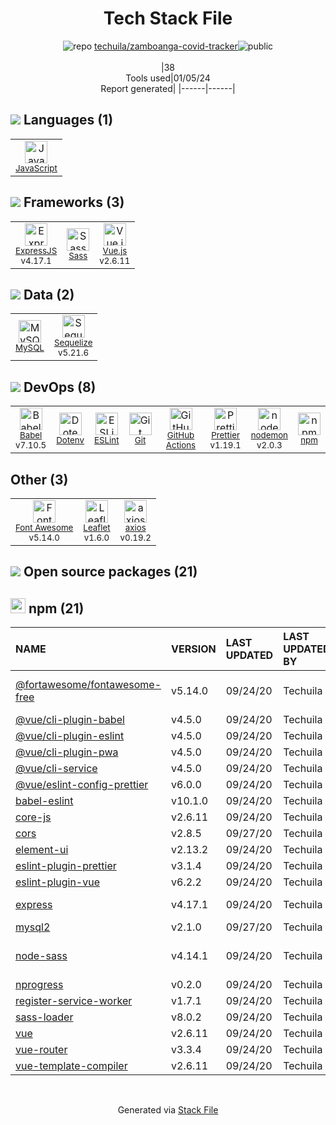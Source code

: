 <!--
&lt;--- Readme.md Snippet without images Start ---&gt;
## Tech Stack
techuila/zamboanga-covid-tracker is built on the following main stack:

- [MySQL](http://www.mysql.com) – Databases
- [ExpressJS](http://expressjs.com/) – Microframeworks (Backend)
- [Sass](http://sass-lang.com/) – CSS Pre-processors / Extensions
- [JavaScript](https://developer.mozilla.org/en-US/docs/Web/JavaScript) – Languages
- [Leaflet](http://leafletjs.com/) – Mapping APIs
- [Babel](http://babeljs.io/) – JavaScript Compilers
- [Sequelize](https://sequelize.org/) – Object Relational Mapper (ORM)
- [Font Awesome](https://fontawesome.com/) – Fonts
- [ESLint](http://eslint.org/) – Code Review
- [Vue.js](http://vuejs.org/) – Javascript UI Libraries
- [axios](https://github.com/mzabriskie/axios) – Javascript Utilities & Libraries
- [nodemon](http://nodemon.io/) – node.js Application Monitoring
- [Prettier](https://prettier.io/) – Code Review
- [GitHub Actions](https://github.com/features/actions) – Continuous Integration

Full tech stack [here](/techstack.md)

&lt;--- Readme.md Snippet without images End ---&gt;

&lt;--- Readme.md Snippet with images Start ---&gt;
## Tech Stack
techuila/zamboanga-covid-tracker is built on the following main stack:

- <img width='25' height='25' src='https://img.stackshare.io/service/1025/logo-mysql-170x170.png' alt='MySQL'/> [MySQL](http://www.mysql.com) – Databases
- <img width='25' height='25' src='https://img.stackshare.io/service/1163/hashtag.png' alt='ExpressJS'/> [ExpressJS](http://expressjs.com/) – Microframeworks (Backend)
- <img width='25' height='25' src='https://img.stackshare.io/service/1171/jCR2zNJV.png' alt='Sass'/> [Sass](http://sass-lang.com/) – CSS Pre-processors / Extensions
- <img width='25' height='25' src='https://img.stackshare.io/service/1209/javascript.jpeg' alt='JavaScript'/> [JavaScript](https://developer.mozilla.org/en-US/docs/Web/JavaScript) – Languages
- <img width='25' height='25' src='https://img.stackshare.io/service/2392/leaflet_upic.png' alt='Leaflet'/> [Leaflet](http://leafletjs.com/) – Mapping APIs
- <img width='25' height='25' src='https://img.stackshare.io/service/2739/-1wfGjNw.png' alt='Babel'/> [Babel](http://babeljs.io/) – JavaScript Compilers
- <img width='25' height='25' src='https://img.stackshare.io/service/3211/3591786.png' alt='Sequelize'/> [Sequelize](https://sequelize.org/) – Object Relational Mapper (ORM)
- <img width='25' height='25' src='https://img.stackshare.io/service/3244/1_Mr1Fy00XjPGNf1Kkp_hWtw_2x.png' alt='Font Awesome'/> [Font Awesome](https://fontawesome.com/) – Fonts
- <img width='25' height='25' src='https://img.stackshare.io/service/3337/Q4L7Jncy.jpg' alt='ESLint'/> [ESLint](http://eslint.org/) – Code Review
- <img width='25' height='25' src='https://img.stackshare.io/service/3837/paeckCWC.png' alt='Vue.js'/> [Vue.js](http://vuejs.org/) – Javascript UI Libraries
- <img width='25' height='25' src='https://img.stackshare.io/no-img-open-source.png' alt='axios'/> [axios](https://github.com/mzabriskie/axios) – Javascript Utilities & Libraries
- <img width='25' height='25' src='https://img.stackshare.io/service/5577/preview.png' alt='nodemon'/> [nodemon](http://nodemon.io/) – node.js Application Monitoring
- <img width='25' height='25' src='https://img.stackshare.io/service/7035/default_66f265943abed56bcdbfca1c866a4261b1fbb063.jpg' alt='Prettier'/> [Prettier](https://prettier.io/) – Code Review
- <img width='25' height='25' src='https://img.stackshare.io/service/11563/actions.png' alt='GitHub Actions'/> [GitHub Actions](https://github.com/features/actions) – Continuous Integration

Full tech stack [here](/techstack.md)

&lt;--- Readme.md Snippet with images End ---&gt;
-->
<div align="center">

# Tech Stack File
![](https://img.stackshare.io/repo.svg "repo") [techuila/zamboanga-covid-tracker](https://github.com/techuila/zamboanga-covid-tracker)![](https://img.stackshare.io/public_badge.svg "public")
<br/><br/>
|38<br/>Tools used|01/05/24 <br/>Report generated|
|------|------|
</div>

## <img src='https://img.stackshare.io/languages.svg'/> Languages (1)
<table><tr>
  <td align='center'>
  <img width='36' height='36' src='https://img.stackshare.io/service/1209/javascript.jpeg' alt='JavaScript'>
  <br>
  <sub><a href="https://developer.mozilla.org/en-US/docs/Web/JavaScript">JavaScript</a></sub>
  <br>
  <sub></sub>
</td>

</tr>
</table>

## <img src='https://img.stackshare.io/frameworks.svg'/> Frameworks (3)
<table><tr>
  <td align='center'>
  <img width='36' height='36' src='https://img.stackshare.io/service/1163/hashtag.png' alt='ExpressJS'>
  <br>
  <sub><a href="http://expressjs.com/">ExpressJS</a></sub>
  <br>
  <sub>v4.17.1</sub>
</td>

<td align='center'>
  <img width='36' height='36' src='https://img.stackshare.io/service/1171/jCR2zNJV.png' alt='Sass'>
  <br>
  <sub><a href="http://sass-lang.com/">Sass</a></sub>
  <br>
  <sub></sub>
</td>

<td align='center'>
  <img width='36' height='36' src='https://img.stackshare.io/service/3837/paeckCWC.png' alt='Vue.js'>
  <br>
  <sub><a href="http://vuejs.org/">Vue.js</a></sub>
  <br>
  <sub>v2.6.11</sub>
</td>

</tr>
</table>

## <img src='https://img.stackshare.io/databases.svg'/> Data (2)
<table><tr>
  <td align='center'>
  <img width='36' height='36' src='https://img.stackshare.io/service/1025/logo-mysql-170x170.png' alt='MySQL'>
  <br>
  <sub><a href="http://www.mysql.com">MySQL</a></sub>
  <br>
  <sub></sub>
</td>

<td align='center'>
  <img width='36' height='36' src='https://img.stackshare.io/service/3211/3591786.png' alt='Sequelize'>
  <br>
  <sub><a href="https://sequelize.org/">Sequelize</a></sub>
  <br>
  <sub>v5.21.6</sub>
</td>

</tr>
</table>

## <img src='https://img.stackshare.io/devops.svg'/> DevOps (8)
<table><tr>
  <td align='center'>
  <img width='36' height='36' src='https://img.stackshare.io/service/2739/-1wfGjNw.png' alt='Babel'>
  <br>
  <sub><a href="http://babeljs.io/">Babel</a></sub>
  <br>
  <sub>v7.10.5</sub>
</td>

<td align='center'>
  <img width='36' height='36' src='https://img.stackshare.io/service/8067/default_90dcb1286af7685c68df319c764b80704df1155b.png' alt='Dotenv'>
  <br>
  <sub><a href="https://github.com/motdotla/dotenv">Dotenv</a></sub>
  <br>
  <sub></sub>
</td>

<td align='center'>
  <img width='36' height='36' src='https://img.stackshare.io/service/3337/Q4L7Jncy.jpg' alt='ESLint'>
  <br>
  <sub><a href="http://eslint.org/">ESLint</a></sub>
  <br>
  <sub></sub>
</td>

<td align='center'>
  <img width='36' height='36' src='https://img.stackshare.io/service/1046/git.png' alt='Git'>
  <br>
  <sub><a href="http://git-scm.com/">Git</a></sub>
  <br>
  <sub></sub>
</td>

<td align='center'>
  <img width='36' height='36' src='https://img.stackshare.io/service/11563/actions.png' alt='GitHub Actions'>
  <br>
  <sub><a href="https://github.com/features/actions">GitHub Actions</a></sub>
  <br>
  <sub></sub>
</td>

<td align='center'>
  <img width='36' height='36' src='https://img.stackshare.io/service/7035/default_66f265943abed56bcdbfca1c866a4261b1fbb063.jpg' alt='Prettier'>
  <br>
  <sub><a href="https://prettier.io/">Prettier</a></sub>
  <br>
  <sub>v1.19.1</sub>
</td>

<td align='center'>
  <img width='36' height='36' src='https://img.stackshare.io/service/5577/preview.png' alt='nodemon'>
  <br>
  <sub><a href="http://nodemon.io/">nodemon</a></sub>
  <br>
  <sub>v2.0.3</sub>
</td>

<td align='center'>
  <img width='36' height='36' src='https://img.stackshare.io/service/1120/lejvzrnlpb308aftn31u.png' alt='npm'>
  <br>
  <sub><a href="https://www.npmjs.com/">npm</a></sub>
  <br>
  <sub></sub>
</td>

</tr>
</table>

## Other (3)
<table><tr>
  <td align='center'>
  <img width='36' height='36' src='https://img.stackshare.io/service/3244/1_Mr1Fy00XjPGNf1Kkp_hWtw_2x.png' alt='Font Awesome'>
  <br>
  <sub><a href="https://fontawesome.com/">Font Awesome</a></sub>
  <br>
  <sub>v5.14.0</sub>
</td>

<td align='center'>
  <img width='36' height='36' src='https://img.stackshare.io/service/2392/leaflet_upic.png' alt='Leaflet'>
  <br>
  <sub><a href="http://leafletjs.com/">Leaflet</a></sub>
  <br>
  <sub>v1.6.0</sub>
</td>

<td align='center'>
  <img width='36' height='36' src='https://img.stackshare.io/no-img-open-source.png' alt='axios'>
  <br>
  <sub><a href="https://github.com/mzabriskie/axios">axios</a></sub>
  <br>
  <sub>v0.19.2</sub>
</td>

</tr>
</table>


## <img src='https://img.stackshare.io/group.svg' /> Open source packages (21)</h2>

## <img width='24' height='24' src='https://img.stackshare.io/service/1120/lejvzrnlpb308aftn31u.png'/> npm (21)

|NAME|VERSION|LAST UPDATED|LAST UPDATED BY|LICENSE|VULNERABILITIES|
|:------|:------|:------|:------|:------|:------|
|[@fortawesome/fontawesome-free](https://www.npmjs.com/@fortawesome/fontawesome-free)|v5.14.0|09/24/20|Techuila |CC-BY-4.0,OFL-1.1,MIT|N/A|
|[@vue/cli-plugin-babel](https://www.npmjs.com/@vue/cli-plugin-babel)|v4.5.0|09/24/20|Techuila |MIT|N/A|
|[@vue/cli-plugin-eslint](https://www.npmjs.com/@vue/cli-plugin-eslint)|v4.5.0|09/24/20|Techuila |MIT|N/A|
|[@vue/cli-plugin-pwa](https://www.npmjs.com/@vue/cli-plugin-pwa)|v4.5.0|09/24/20|Techuila |MIT|N/A|
|[@vue/cli-service](https://www.npmjs.com/@vue/cli-service)|v4.5.0|09/24/20|Techuila |MIT|N/A|
|[@vue/eslint-config-prettier](https://www.npmjs.com/@vue/eslint-config-prettier)|v6.0.0|09/24/20|Techuila |MIT|N/A|
|[babel-eslint](https://www.npmjs.com/babel-eslint)|v10.1.0|09/24/20|Techuila |MIT|N/A|
|[core-js](https://www.npmjs.com/core-js)|v2.6.11|09/24/20|Techuila |MIT|N/A|
|[cors](https://www.npmjs.com/cors)|v2.8.5|09/27/20|Techuila |MIT|N/A|
|[element-ui](https://www.npmjs.com/element-ui)|v2.13.2|09/24/20|Techuila |MIT|N/A|
|[eslint-plugin-prettier](https://www.npmjs.com/eslint-plugin-prettier)|v3.1.4|09/24/20|Techuila |MIT|N/A|
|[eslint-plugin-vue](https://www.npmjs.com/eslint-plugin-vue)|v6.2.2|09/24/20|Techuila |MIT|N/A|
|[express](https://www.npmjs.com/express)|v4.17.1|09/24/20|Techuila |MIT|[CVE-2022-24999](https://github.com/advisories/GHSA-hrpp-h998-j3pp) (High)|
|[mysql2](https://www.npmjs.com/mysql2)|v2.1.0|09/27/20|Techuila |MIT|N/A|
|[node-sass](https://www.npmjs.com/node-sass)|v4.14.1|09/24/20|Techuila |MIT|[CVE-2020-24025](https://github.com/advisories/GHSA-r8f7-9pfq-mjmv) (Moderate)|
|[nprogress](https://www.npmjs.com/nprogress)|v0.2.0|09/24/20|Techuila |MIT|N/A|
|[register-service-worker](https://www.npmjs.com/register-service-worker)|v1.7.1|09/24/20|Techuila |MIT|N/A|
|[sass-loader](https://www.npmjs.com/sass-loader)|v8.0.2|09/24/20|Techuila |MIT|N/A|
|[vue](https://www.npmjs.com/vue)|v2.6.11|09/24/20|Techuila |MIT|N/A|
|[vue-router](https://www.npmjs.com/vue-router)|v3.3.4|09/24/20|Techuila |MIT|N/A|
|[vue-template-compiler](https://www.npmjs.com/vue-template-compiler)|v2.6.11|09/24/20|Techuila |MIT|N/A|

<br/>
<div align='center'>

Generated via [Stack File](https://github.com/marketplace/stack-file)
